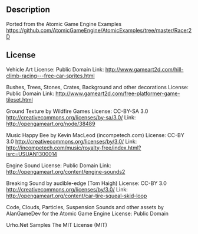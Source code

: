 

Description
-----------------------------------------------------------------------------------
Ported from the Atomic Game Engine Examples 
https://github.com/AtomicGameEngine/AtomicExamples/tree/master/Racer2D



License
-----------------------------------------------------------------------------------
Vehicle Art
License: Public Domain
Link: http://www.gameart2d.com/hill-climb-racing---free-car-sprites.html

Bushes, Trees, Stones, Crates, Background and other decorations
License: Public Domain
Link: http://www.gameart2d.com/free-platformer-game-tileset.html

Ground Texture by Wildfire Games
License: CC-BY-SA 3.0 http://creativecommons.org/licenses/by-sa/3.0/
Link: http://opengameart.org/node/38489

Music Happy Bee by Kevin MacLeod (incompetech.com)
License: CC-BY 3.0 http://creativecommons.org/licenses/by/3.0/
Link: http://incompetech.com/music/royalty-free/index.html?isrc=USUAN1300014

Engine Sound
License: Public Domain
Link: http://opengameart.org/content/engine-sounds2

Breaking Sound by audible-edge (Tom Haigh)
License: CC-BY 3.0 http://creativecommons.org/licenses/by/3.0/
Link: http://opengameart.org/content/car-tire-squeal-skid-loop

Code, Clouds, Particles, Suspension Sounds and other assets by AlanGameDev for the Atomic Game Engine
License: Public Domain

Urho.Net Samples
The MIT License (MIT)







